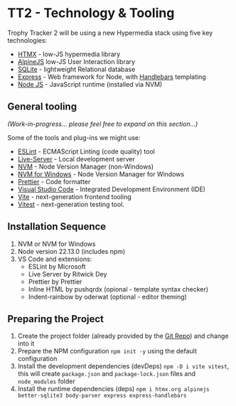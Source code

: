 # TT2 - Technology & Tooling

Trophy Tracker 2 will be using a new Hypermedia stack using five key technologies:

- [HTMX](https://htmx.org/) - low-JS hypermedia library
- [AlpineJS](https://alpinejs.dev/) low-JS User Interaction library
- [SQLite](https://www.sqlite.org/) - lightweight Relational database
- [Express](https://expressjs.com/) - Web framework for Node, with [Handlebars](https://www.npmjs.com/package/express-handlebars) templating
- [Node JS](https://nodejs.org/en) - JavaScript runtime (installed via NVM)

## General tooling

_(Work-in-progress... please feel free to expand on this section...)_

Some of the tools and plug-ins we might use:

- [ESLint](https://eslint.org/) - ECMAScript Linting (code quality) tool
- [Live-Server](https://ritwickdey.github.io/vscode-live-server/) - Local development server
- [NVM](https://github.com/nvm-sh/nvm) - Node Version Manager (non-Windows)
- [NVM for Windows](https://github.com/coreybutler/nvm-windows) - Node Version Manager for Windows
- [Prettier](https://prettier.io/) - Code formatter
- [Visual Studio Code](https://code.visualstudio.com/) - Integrated Development Environment (IDE)
- [Vite](https://vitejs.dev) - next-generation frontend tooling
- [Vitest](https://vitest.dev/guide/) - next-generation testing tool.

## Installation Sequence

1. NVM or NVM for Windows
1. Node version 22.13.0 (includes npm)
1. VS Code and extensions:
   - ESLint by Microsoft
   - Live Server by Ritwick Dey
   - Prettier by Prettier
   - Inline HTML by pushqrdx (opional - template syntax checker)
   - Indent-rainbow by oderwat (optional - editor theming)

## Preparing the Project

1. Create the project folder (already provided by the [Git Repo](https://github.com/andyeder/trophy-tracker-2)) and change into it
1. Prepare the NPM configuration `npm init -y` using the default configuration
1. Install the development dependencies (devDeps) `npm -D i vite vitest`, this will create `package.json` and `package-lock.json` files and `node_modules` folder
1. Install the runtime dependencies (deps) `npm i htmx.org alpinejs better-sqlite3 body-parser express express-handlebars`